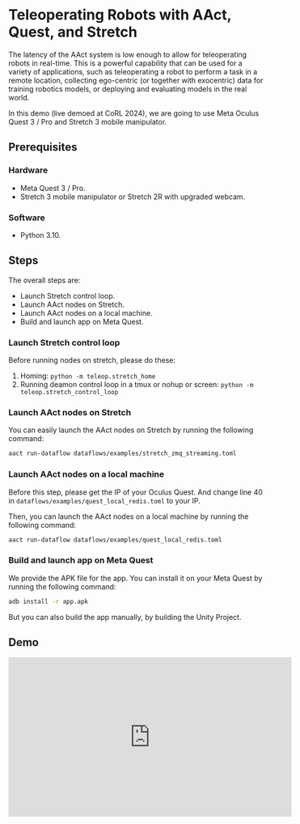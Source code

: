 # Teleoperating Robots with AAct, Quest, and Stretch

The latency of the AAct system is low enough to allow for teleoperating robots in real-time. This is a powerful capability that can be used for a variety of applications, such as teleoperating a robot to perform a task in a remote location, collecting ego-centric (or together with exocentric) data for training robotics models, or deploying and evaluating models in the real world.

In this demo (live demoed at CoRL 2024), we are going to use Meta Oculus Quest 3 / Pro and Stretch 3 mobile manipulator.

## Prerequisites

### Hardware

- Meta Quest 3 / Pro.
- Stretch 3 mobile manipulator or Stretch 2R with upgraded webcam.

### Software

- Python 3.10.

## Steps

The overall steps are:

- Launch Stretch control loop.
- Launch AAct nodes on Stretch.
- Launch AAct nodes on a local machine.
- Build and launch app on Meta Quest.

### Launch Stretch control loop

Before running nodes on stretch, please do these:

1. Homing: `python -m teleop.stretch_home`
2. Running deamon control loop in a tmux or nohup or screen: `python -m teleop.stretch_control_loop`

### Launch AAct nodes on Stretch

You can easily launch the AAct nodes on Stretch by running the following command:

```bash
aact run-dataflow dataflows/examples/stretch_zmq_streaming.toml
```

### Launch AAct nodes on a local machine

Before this step, please get the IP of your Oculus Quest. And change line 40 in `dataflows/examples/quest_local_redis.toml` to your IP.

Then, you can launch the AAct nodes on a local machine by running the following command:
```bash
aact run-dataflow dataflows/examples/quest_local_redis.toml
```

### Build and launch app on Meta Quest

We provide the APK file for the app. You can install it on your Meta Quest by running the following command:

```bash
adb install -r app.apk
```

But you can also build the app manually, by building the Unity Project.


## Demo

<iframe width="560" height="315" src="https://www.youtube.com/embed/OChbSQad4ps?si=QQe9MW6Aie_FvRKA" title="YouTube video player" frameborder="0" allow="accelerometer; autoplay; clipboard-write; encrypted-media; gyroscope; picture-in-picture; web-share" referrerpolicy="strict-origin-when-cross-origin" allowfullscreen></iframe>
